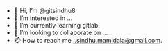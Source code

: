 - 👋 Hi, I’m @gitsindhu8
- 👀 I’m interested in ...
- 🌱 I’m currently learning gitlab.
- 💞️ I’m looking to collaborate on ...
- 📫 How to reach me ..sindhu.mamidala@gmail.com.

<!---
gitsindhu8/gitsindhu8 is a ✨ special ✨ repository because its `README.md` (this file) appears on your GitHub profile.
You can click the Preview link to take a look at your changes.
--->
